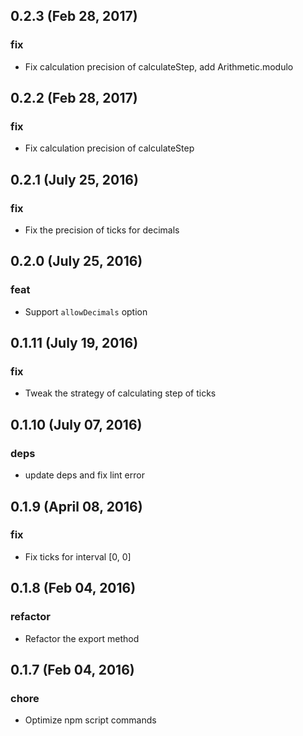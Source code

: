 ## 0.2.3 (Feb 28, 2017)

### fix

- Fix calculation precision of calculateStep, add Arithmetic.modulo

## 0.2.2 (Feb 28, 2017)

### fix

- Fix calculation precision of calculateStep

## 0.2.1 (July 25, 2016)

### fix

- Fix the precision of ticks for decimals

## 0.2.0 (July 25, 2016)

### feat

- Support `allowDecimals` option

## 0.1.11 (July 19, 2016)

### fix

- Tweak the strategy of calculating step of ticks

## 0.1.10 (July 07, 2016)

### deps

- update deps and fix lint error

## 0.1.9 (April 08, 2016)

### fix

- Fix ticks for interval [0, 0]

## 0.1.8 (Feb 04, 2016)

### refactor

- Refactor the export method

## 0.1.7 (Feb 04, 2016)

### chore

- Optimize npm script commands
